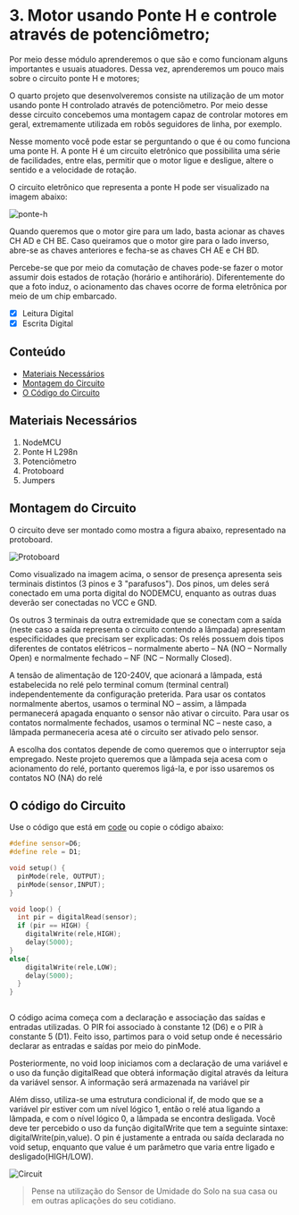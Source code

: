 # 3. Motor usando Ponte H e controle através de potenciômetro;
Por meio desse módulo aprenderemos o que são e como funcionam alguns importantes e usuais atuadores. Dessa vez, aprenderemos um pouco mais sobre o circuito ponte H e motores;


O quarto projeto que desenvolveremos consiste na utilização de um motor usando ponte H controlado através de potenciômetro. Por meio desse desse circuito concebemos uma montagem capaz de controlar motores em geral, extremamente utilizada em robôs seguidores de linha, por exemplo.


Nesse momento você pode estar se perguntando o que é ou como funciona uma ponte H. A ponte H é um circuito eletrônico que possibilita uma série de facilidades, entre elas, permitir que o motor ligue e desligue, altere o sentido e a velocidade de rotação.

O circuito eletrônico que representa a ponte H pode ser visualizado na imagem abaixo:

![ponte-h](assets/rele.jpg)

Quando queremos que o motor gire para um lado, basta acionar as chaves CH AD e CH BE. Caso queiramos que o motor gire para o lado inverso, abre-se as chaves anteriores e fecha-se as chaves CH AE e CH BD.

Percebe-se que por meio da comutação de chaves pode-se fazer o motor assumir dois estados de rotação (horário e antihorário). Diferentemente do que a foto induz, o acionamento das chaves ocorre de forma eletrônica por meio de um chip embarcado.
- [x] Leitura Digital
- [x] Escrita Digital

## Conteúdo
- [Materiais Necessários](#materiais-necessários)
- [Montagem do Circuito](#montagem-do-circuito)
- [O Código do Circuito](#o-c&oacute;digo-do-circuito)

## Materiais Necessários
1. NodeMCU
2. Ponte H L298n
3. Potenciômetro
4. Protoboard
5. Jumpers

## Montagem do Circuito
O circuito deve ser montado como mostra a figura abaixo, representado na protoboard. 

![Protoboard](assets/atuador4.png)

Como visualizado na imagem acima, o sensor de presença apresenta seis terminais distintos (3 pinos e 3 "parafusos"). Dos pinos, um deles será conectado em uma porta digital do NODEMCU, enquanto as outras duas deverão ser conectadas no VCC e GND. 

Os outros 3 terminais da outra extremidade que se conectam com a saída (neste caso a saída representa o circuito contendo a lâmpada) apresentam especificidades que precisam ser explicadas: Os relés possuem dois tipos diferentes de contatos elétricos – normalmente aberto – NA (NO – Normally Open) e normalmente fechado – NF (NC – Normally Closed).

A tensão de alimentação de 120-240V, que acionará a lâmpada, está estabelecida no relé pelo terminal comum (terminal central) independentemente da configuração preterida. Para usar os contatos normalmente abertos, usamos o terminal NO – assim, a lâmpada permanecerá apagada enquanto o sensor não ativar o circuito. Para usar os contatos normalmente fechados, usamos o terminal NC – neste caso, a lâmpada permaneceria acesa até o circuito ser ativado pelo sensor.

A escolha dos contatos depende de como queremos que o interruptor seja empregado. Neste projeto queremos que a lâmpada seja acesa com o acionamento do relé, portanto queremos ligá-la, e por isso usaremos os contatos NO (NA) do relé

## O código do Circuito

Use o código que está em [code](code/code1.ino) ou copie o código abaixo:
 
```C++
#define sensor=D6;
#define rele = D1;

void setup() {
  pinMode(rele, OUTPUT);
  pinMode(sensor,INPUT);
}

void loop() {
  int pir = digitalRead(sensor);
  if (pir == HIGH) {
    digitalWrite(rele,HIGH);
    delay(5000);
}
else{
    digitalWrite(rele,LOW);
    delay(5000);
  }
}
  
```
O código acima começa com a declaração e associação das saídas e entradas utilizadas. O PIR foi associado à constante 12 (D6) e o PIR à constante 5 (D1). Feito isso, partimos para o void setup onde é necessário declarar as entradas e saídas por meio do pinMode.

Posteriormente, no void loop iniciamos com a declaração de uma variável e o uso da função digitalRead que obterá informação digital através da leitura da variável sensor. A informação será armazenada na variável pir

Além disso, utiliza-se uma estrutura condicional if, de modo que se a variável pir estiver com um nível lógico 1, então o relé atua ligando a lâmpada, e com o nível lógico 0, a lâmpada se encontra desligada. Você deve ter percebido o uso da função digitalWrite que tem a seguinte sintaxe: digitalWrite(pin,value). O pin é justamente a entrada ou saída declarada no void setup, enquanto que value é um parâmetro que varia entre ligado e desligado(HIGH/LOW).

![Circuit](assets/circuit.gif)

> Pense na utilização do Sensor de Umidade do Solo na sua casa ou em outras aplicações do seu cotidiano. 

